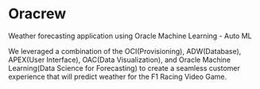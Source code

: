 # Oracrew
Weather forecasting application using Oracle Machine Learning - Auto ML

We leveraged a combination of the OCI(Provisioning), ADW(Database), APEX(User Interface), OAC(Data Visualization), and Oracle Machine Learning(Data Science for Forecasting) to create a seamless customer experience that will predict weather for the F1 Racing Video Game.
